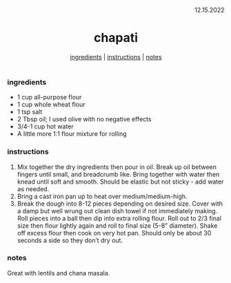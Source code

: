 <p align="right">12.15.2022</p>

<h1 align="center">chapati</h1>

<div align="center">
  <a href="#ingredients">ingredients</a> | 
  <a href="#instructions">instructions</a> | 
  <a href="#notes">notes</a>
</div>
<br>

### ingredients
- 1 cup all-purpose flour
- 1 cup whole wheat flour 
- 1 tsp salt
- 2 Tbsp oil; I used olive with no negative effects 
- 3/4-1 cup hot water
- A little more 1:1 flour mixture for rolling 

### instructions
1. Mix together the dry ingredients then pour in oil. Break up oil between fingers until small, and breadcrumb like. Bring together with water then knead until soft and smooth. Should be elastic but not sticky - add water as needed.
1. Bring a cast iron pan up to heat over medium/medium-high. 
1. Break the dough into 8-12 pieces depending on desired size. Cover with a damp but well wrung out clean dish towel if not immediately making. Roll pieces into a ball then dip into extra rolling flour. Roll out to 2/3 final size then flour lightly again and roll to final size (5-8” diameter). Shake off excess flour then cook on very hot pan. Should only be about 30 seconds a side so they don’t dry out. 

### notes
Great with lentils and chana masala.

